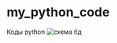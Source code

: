 # my_python_code
Коды python
![схема бд](https://github.com/user-attachments/assets/c802a939-7614-4303-9d72-957d5b117a57)
